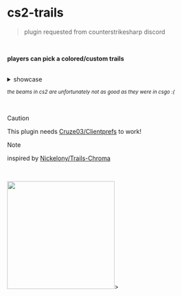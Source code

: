 # cs2-trails
>plugin requested from counterstrikesharp discord

<br>

**players can pick a colored/custom trails**

<br>

<details>
	<summary>showcase</summary>
	<img src="https://media.discordapp.net/attachments/1039451649254629406/1266039352040099942/image.png?ex=66a3b287&is=66a26107&hm=491ee4c3ceaecad73e95b973e37966e2b09df2388700cfd04831cc96bb7bac8b&=&format=webp&quality=lossless" width="150"> <br>
	<img src="https://media.discordapp.net/attachments/1039451649254629406/1266039408839102534/image.png?ex=66a3b294&is=66a26114&hm=f306254d49a47b4b8e9714604e430ed2e8277e8e1cb85a2bcea00bfc0719ee4b&=&format=webp&quality=lossless" width="100"> <br>
	<img src="https://media.discordapp.net/attachments/1039451649254629406/1266015953544810506/image.png?ex=66a39cbc&is=66a24b3c&hm=76d6e30e347ded99c9cc9b70cca140d9c325c3a612904858cb5c88f88052cb0c&=&format=webp&quality=lossless" width="200"> <br>
	<img src="https://media.discordapp.net/attachments/1039451649254629406/1266015954073026631/image.png?ex=66a39cbc&is=66a24b3c&hm=4b1ec986649bcba773d92ad3ffc0b94f3a113274ebf8ae1c18e44a484c0d3f2f&=&format=webp&quality=lossless" width="250"> <br>
	<img src="https://media.discordapp.net/attachments/1039451649254629406/1266015954517889115/image.png?ex=66a39cbc&is=66a24b3c&hm=d16ceb95c5ae4e75cf84892ba44440125f4fd65629dc27401097ae5e9cd86874&=&format=webp&quality=lossless" width="250"> <br>
	<img src="https://media.discordapp.net/attachments/1266024113152200809/1266036352282263582/image.png?ex=66a3afbc&is=66a25e3c&hm=aea46d73f97edc442f556da0808c5bd757a172dcf9b37949e8a422f0334c2c4a&=&format=webp&quality=lossless" width="250"> <br>
</details>

<small>*the beams in cs2 are unfortunately not as good as they were in csgo :(*</small>

<br>

> [!CAUTION]
> This plugin needs [Cruze03/Clientprefs](https://github.com/Cruze03/Clientprefs) to work!

> [!NOTE]
> inspired by [Nickelony/Trails-Chroma](https://github.com/Nickelony/Trails-Chroma)

<br>

<img src="https://media.discordapp.net/attachments/1051988905320255509/1146537451750432778/ezgif.com-video-to-gif_2.gif?ex=66a359f6&is=66a20876&hm=768e346857f44792cf5b2917fe55b525522029ecccac95bb765b881baa6660d7&" width="250">>
